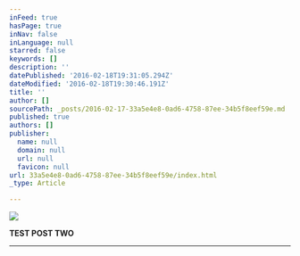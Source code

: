 ```yaml
---
inFeed: true
hasPage: true
inNav: false
inLanguage: null
starred: false
keywords: []
description: ''
datePublished: '2016-02-18T19:31:05.294Z'
dateModified: '2016-02-18T19:30:46.191Z'
title: ''
author: []
sourcePath: _posts/2016-02-17-33a5e4e8-0ad6-4758-87ee-34b5f8eef59e.md
published: true
authors: []
publisher:
  name: null
  domain: null
  url: null
  favicon: null
url: 33a5e4e8-0ad6-4758-87ee-34b5f8eef59e/index.html
_type: Article

---
```

![](https://the-grid-user-content.s3-us-west-2.amazonaws.com/2460c2a4-6988-415b-a31c-aad281249eac.jpg)

**TEST POST TWO**

********
